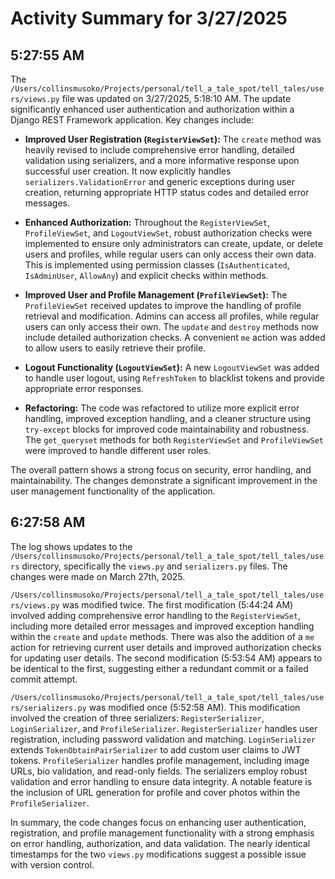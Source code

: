 # Activity Summary for 3/27/2025

## 5:27:55 AM
The `/Users/collinsmusoko/Projects/personal/tell_a_tale_spot/tell_tales/users/views.py` file was updated on 3/27/2025, 5:18:10 AM.  The update significantly enhanced user authentication and authorization within a Django REST Framework application.  Key changes include:

* **Improved User Registration (`RegisterViewSet`):** The `create` method was heavily revised to include comprehensive error handling, detailed validation using serializers, and a more informative response upon successful user creation.  It now explicitly handles `serializers.ValidationError` and generic exceptions during user creation, returning appropriate HTTP status codes and detailed error messages.

* **Enhanced Authorization:**  Throughout the `RegisterViewSet`, `ProfileViewSet`, and `LogoutViewSet`, robust authorization checks were implemented to ensure only administrators can create, update, or delete users and profiles, while regular users can only access their own data.  This is implemented using permission classes (`IsAuthenticated`, `IsAdminUser`, `AllowAny`) and explicit checks within methods.

* **Improved User and Profile Management (`ProfileViewSet`):** The `ProfileViewSet`  received updates to improve the handling of profile retrieval and modification.  Admins can access all profiles, while regular users can only access their own.  The `update` and `destroy` methods now include detailed authorization checks.  A convenient `me` action was added to allow users to easily retrieve their profile.

* **Logout Functionality (`LogoutViewSet`):** A new `LogoutViewSet` was added to handle user logout, using `RefreshToken` to blacklist tokens and provide appropriate error responses.

* **Refactoring:** The code was refactored to utilize more explicit error handling, improved exception handling, and a cleaner structure using `try-except` blocks for improved code maintainability and robustness.  The `get_queryset` methods for both `RegisterViewSet` and `ProfileViewSet` were improved to handle different user roles.

The overall pattern shows a strong focus on security, error handling, and maintainability.  The changes demonstrate a significant improvement in the user management functionality of the application.


## 6:27:58 AM
The log shows updates to the `/Users/collinsmusoko/Projects/personal/tell_a_tale_spot/tell_tales/users` directory, specifically the `views.py` and `serializers.py` files.  The changes were made on March 27th, 2025.

`/Users/collinsmusoko/Projects/personal/tell_a_tale_spot/tell_tales/users/views.py` was modified twice.  The first modification (5:44:24 AM) involved adding comprehensive error handling to the `RegisterViewSet`, including more detailed error messages and improved exception handling within the `create` and `update` methods.  There was also the addition of a  `me` action for retrieving current user details and improved authorization checks for updating user details.  The second modification (5:53:54 AM) appears to be identical to the first, suggesting either a redundant commit or a failed commit attempt.

`/Users/collinsmusoko/Projects/personal/tell_a_tale_spot/tell_tales/users/serializers.py` was modified once (5:52:58 AM). This modification involved the creation of three serializers: `RegisterSerializer`, `LoginSerializer`, and `ProfileSerializer`.  `RegisterSerializer` handles user registration, including password validation and matching.  `LoginSerializer` extends `TokenObtainPairSerializer` to add custom user claims to JWT tokens. `ProfileSerializer` handles profile management, including image URLs, bio validation, and read-only fields.  The serializers employ robust validation and error handling to ensure data integrity.  A notable feature is the inclusion of URL generation for profile and cover photos within the `ProfileSerializer`.

In summary, the code changes focus on enhancing user authentication, registration, and profile management functionality with a strong emphasis on error handling, authorization, and data validation.  The nearly identical timestamps for the two `views.py` modifications suggest a possible issue with version control.
